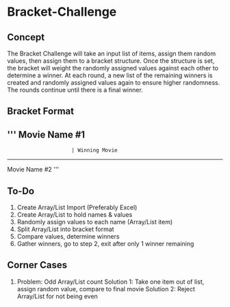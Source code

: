 # Bracket-Challenge
## Concept
The Bracket Challenge will take an input list of items, assign them random values, then assign them to a bracket structure. Once the structure is set, the bracket will weight the randomly assigned values against each other to determine a winner. At each round, a new list of the remaining winners is created and randomly assigned values again to ensure higher randomness. The rounds continue until there is a final winner.

## Bracket Format
'''
Movie Name #1
-------------------------
                         | Winning Movie
-------------------------
Movie Name #2
'''

## To-Do
1. Create Array/List Import (Preferably Excel)
2. Create Array/List to hold names & values
3. Randomly assign values to each name (Array/List item)
4. Split Array/List into bracket format
5. Compare values, determine winners
6. Gather winners, go to step 2, exit after only 1 winner remaining

## Corner Cases
1. Problem: Odd Array/List count
   Solution 1: Take one item out of list, assign random value, compare to final movie
   Solution 2: Reject Array/List for not being even